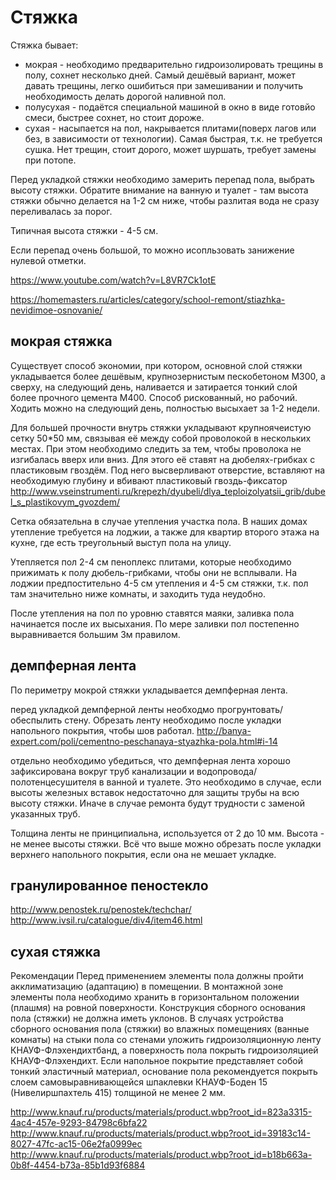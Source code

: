 # Стяжка

Стяжка бывает:
  * мокрая - необходимо предварительно гидроизолировать трещины в полу, сохнет несколько дней. Самый дешёвый вариант, может давать трещины, легко ошибиться при замешивании и получить необходимость делать дорогой наливной пол.
  * полусухая - подаётся специальной машиной в окно в виде готовйо смеси, быстрее сохнет, но стоит дороже.
  * сухая - насыпается на пол, накрывается плитами(поверх лагов или без, в зависимости от технологии). Самая быстрая, т.к. не требуется сушка. Нет трещин, стоит дорого, может шуршать, требует замены при потопе.

Перед укладкой стяжки необходимо замерить перепад пола, выбрать высоту стяжки. Обратите внимание на ванную и туалет - там высота стяжки обычно делается на 1-2 см ниже, чтобы разлитая вода не сразу переливалась за порог.

Типичная высота стяжки  - 4-5 см.

Если перепад очень большой, то можно исопльзовать занижение нулевой отметки. 

https://www.youtube.com/watch?v=L8VR7Ck1otE

https://homemasters.ru/articles/category/school-remont/stiazhka-nevidimoe-osnovanie/

## мокрая стяжка

Существует способ экономии, при котором, основной слой стяжки укладывается более дешёвым, крупнозернистым пескобетоном М300, а сверху, на следующий день, наливается и затирается тонкий слой более прочного цемента М400. Способ рискованный, но рабочий. Ходить можно на следующий день, полностью высыхает за 1-2 недели.

Для большей прочности внутрь стяжки укладывают крупноячеистую сетку 50*50 мм, связывая её между собой проволокой в нескольких местах. При этом необходимо следить за тем, чтобы проволока не изгибалась вверх или вниз. Для этого её ставят на дюбелях-грибках с пластиковым гвоздём. Под него высверливают отверстие, вставляют на необходимую глубину и вбивают пластиковый гвоздь-фиксатор http://www.vseinstrumenti.ru/krepezh/dyubeli/dlya_teploizolyatsii_grib/dubel_s_plastikovym_gvozdem/

Сетка обязательна в случае утепления участка пола. В наших домах утепление требуется на лоджии, а также для квартир второго этажа на кухне, где есть треугольный выступ пола на улицу.

Утепляется пол 2-4 см пеноплекс плитами, которые необходимо прижимать к полу дюбель-грибками, чтобы они не всплывали. На лоджии предпостительно 4-5 см утепления и 4-5 см стяжки, т.к. пол там значительно ниже комнаты, и заходить туда неудобно.

После утепления на пол по уровню ставятся маяки, заливка пола начинается после их высыхания.
По мере заливки пол постепенно выравнивается большим 3м правилом.

## демпферная лента

По периметру мокрой стяжки укладывается демпферная лента.

перед укладкой демпферной ленты необходмо прогрунтовать/обеспылить стену. Обрезать ленту необходимо после укладки напольного покрытия, чтобы шов работал.
http://banya-expert.com/poli/cementno-peschanaya-styazhka-pola.html#i-14

отдельно необходимо убедиться, что демпферная лента хорошо зафиксирована вокруг труб канализации и водопровода/полотенцесушителя в ванной и туалете. Это необходимо в случае, если высоты железных вставок недостаточно для защиты трубы на всю высоту стяжки. Иначе в случае ремонта будут трудности с заменой указанных труб.

Толщина ленты не принципиальна, используется от 2 до 10 мм. Высота - не менее высоты стяжки. Всё что выше можно обрезать после укладки верхнего напольного покрытия, если она не мешает укладке.

## гранулированное пеностекло

http://www.penostek.ru/penostek/techchar/
http://www.ivsil.ru/catalogue/div4/item46.html

## сухая стяжка

Рекомендации
Перед применением элементы пола должны пройти акклиматизацию (адаптацию) в помещении.
В монтажной зоне элементы пола необходимо хранить в горизонтальном положении (плашмя) на ровной поверхности.
Конструкция сборного основания пола (стяжки) не должна иметь уклонов.
В случаях устройства сборного основания пола (стяжки) во влажных помещениях (ванные комнаты) на стыки пола со стенами уложить гидроизоляционную ленту КНАУФ-Флэхендихтбанд, а поверхность пола покрыть гидроизоляцией КНАУФ-Флэхендихт.
Если напольное покрытие представляет собой тонкий эластичный материал, основание пола рекомендуется покрыть слоем самовыравнивающейся шпаклевки КНАУФ-Боден 15 (Нивелиршпахтель 415) толщиной не менее 2 мм.

http://www.knauf.ru/products/materials/product.wbp?root_id=823a3315-4ac4-457e-9293-84798c6bfa22
http://www.knauf.ru/products/materials/product.wbp?root_id=39183c14-8027-47fc-ac15-06e2fa0999ec
http://www.knauf.ru/products/materials/product.wbp?root_id=b18b663a-0b8f-4454-b73a-85b1d93f6884
